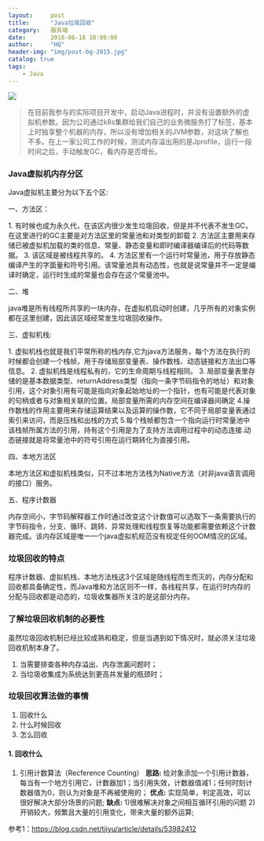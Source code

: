 ```yaml
---
layout:     post
title:      "Java垃圾回收"
category:   服务端
date:       2018-06-18 18:00:00
author:     "HQ"
header-img: "img/post-bg-2015.jpg"
catalog: true
tags:
    - Java
---
```


![](https://img.hacpai.com/bing/20180112.jpg?imageView2/1/w/960/h/520/interlace/1/q/100)

>在目前我参与的实际项目开发中，启动Java进程时，并没有设置额外的虚拟机参数。因为公司通过k8s集群给我们自己的业务微服务打了标签，基本上时独享整个机器的内存，所以没有增加相关的JVM参数，对这块了解也不多。在上一家公司工作的时候，测试内存溢出用的是Jprofile，运行一段时间之后，手动触发GC，看内存是否增长。

### Java虚拟机内存分区
Java虚拟机主要分为以下五个区: 

一、方法区： 

1\. 有时候也成为永久代，在该区内很少发生垃圾回收，但是并不代表不发生GC，在这里进行的GC主要是对方法区里的常量池和对类型的卸载 
2\. 方法区主要用来存储已被虚拟机加载的类的信息、常量、静态变量和即时编译器编译后的代码等数据。 
3\. 该区域是被线程共享的。 
4\. 方法区里有一个运行时常量池，用于存放静态编译产生的字面量和符号引用。该常量池具有动态性，也就是说常量并不一定是编译时确定，运行时生成的常量也会存在这个常量池中。

二、堆 

java堆是所有线程所共享的一块内存，在虚拟机启动时创建，几乎所有的对象实例都在这里创建，因此该区域经常发生垃圾回收操作。

三、虚拟机栈: 

1\. 虚拟机栈也就是我们平常所称的栈内存,它为java方法服务，每个方法在执行的时候都会创建一个栈帧，用于存储局部变量表、操作数栈、动态链接和方法出口等信息。 
2\. 虚拟机栈是线程私有的，它的生命周期与线程相同。 
3\. 局部变量表里存储的是基本数据类型、returnAddress类型（指向一条字节码指令的地址）和对象引用，这个对象引用有可能是指向对象起始地址的一个指针，也有可能是代表对象的句柄或者与对象相关联的位置。局部变量所需的内存空间在编译器间确定 
4\.操作数栈的作用主要用来存储运算结果以及运算的操作数，它不同于局部变量表通过索引来访问，而是压栈和出栈的方式 
5\.每个栈帧都包含一个指向运行时常量池中该栈帧所属方法的引用，持有这个引用是为了支持方法调用过程中的动态连接.动态链接就是将常量池中的符号引用在运行期转化为直接引用。

四、本地方法区 

本地方法区和虚拟机栈类似，只不过本地方法栈为Native方法（对非java语言调用的接口）服务。

五、程序计数器 

内存空间小，字节码解释器工作时通过改变这个计数值可以选取下一条需要执行的字节码指令，分支、循环、跳转、异常处理和线程恢复等功能都需要依赖这个计数器完成。该内存区域是唯一一个java虚拟机规范没有规定任何OOM情况的区域。

### 垃圾回收的特点
程序计数器、虚拟机栈、本地方法栈这3个区域是随线程而生而灭的，内存分配和回收都具备确定性，而Java堆和方法区则不一样，各线程共享，在运行时内存的分配与回收都是动态的，垃圾收集器所关注的是这部分内存。

### 了解垃圾回收机制的必要性
虽然垃圾回收机制已经比较成熟和稳定，但是当遇到如下情况时，就必须关注垃圾回收机制本身了。
1. 当需要排查各种内存溢出、内存泄漏问题时；
2. 当垃圾收集成为系统达到更高并发量的瓶颈时；

### 垃圾回收算法做的事情
1. 回收什么
2. 什么时候回收
3. 怎么回收

#### 1. 回收什么
1. 引用计数算法（Recference Counting）
**思路:** 给对象添加一个引用计数器，每当有一个地方引用它，计数器加1；当引用失效，计数器值减1；任何时刻计数器值为0，则认为对象是不再被使用的；
**优点:** 实现简单，判定高效，可以很好解决大部分场景的问题;
**缺点:** 1)很难解决对象之间相互循环引用的问题 2)开销较大，频繁且大量的引用变化，带来大量的额外运算;





参考1：https://blog.csdn.net/tjiyu/article/details/53982412
